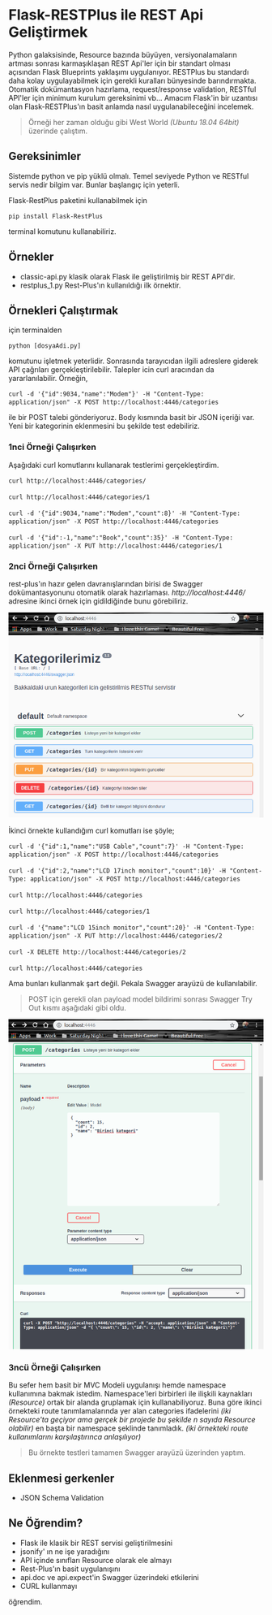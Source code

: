 # Flask-RESTPlus ile REST Api Geliştirmek

Python galaksisinde, Resource bazında büyüyen, versiyonalamaların artması sonrası karmaşıklaşan REST Api'ler için bir standart olması açısından Flask Blueprints yaklaşımı uygulanıyor. RESTPlus bu standardı daha kolay uygulayabilmek için gerekli kuralları bünyesinde barındırmakta. Otomatik dokümantasyon hazırlama, request/response validation, RESTful API'ler için minimum kurulum gereksinimi vb... Amacım Flask'in bir uzantısı olan Flask-RESTPlus'ın basit anlamda nasıl uygulanabileceğini incelemek.

>Örneği her zaman olduğu gibi West World _(Ubuntu 18.04 64bit)_ üzerinde çalıştım.

## Gereksinimler

Sistemde python ve pip yüklü olmalı. Temel seviyede Python ve RESTful servis nedir bilgim var. Bunlar başlangıç için yeterli.

Flask-RestPlus paketini kullanabilmek için

```
pip install Flask-RestPlus
```

terminal komutunu kullanabiliriz.

## Örnekler

- classic-api.py klasik olarak Flask ile geliştirilmiş bir REST API'dir.
- restplus_1.py Rest-Plus'ın kullanıldığı ilk örnektir.

## Örnekleri Çalıştırmak

için terminalden 

```
python [dosyaAdi.py]
```

komutunu işletmek yeterlidir. Sonrasında tarayıcıdan ilgili adreslere giderek API çağrıları gerçekleştirilebilir. Talepler icin curl aracından da yararlanılabilir. Örneğin,

```
curl -d '{"id":9034,"name":"Modem"}' -H "Content-Type: application/json" -X POST http://localhost:4446/categories
```

ile bir POST talebi gönderiyoruz. Body kısmında basit bir JSON içeriği var. Yeni bir kategorinin eklenmesini bu şekilde test edebiliriz. 

### 1nci Örneği Çalışırken

Aşağıdaki curl komutlarını kullanarak testlerimi gerçekleştirdim.

```
curl http://localhost:4446/categories/

curl http://localhost:4446/categories/1

curl -d '{"id":9034,"name":"Modem","count":8}' -H "Content-Type: application/json" -X POST http://localhost:4446/categories

curl -d '{"id":-1,"name":"Book","count":35}' -H "Content-Type: application/json" -X PUT http://localhost:4446/categories/1
```

### 2nci Örneği Çalışırken

rest-plus'ın hazır gelen davranışlarından birisi de Swagger dokümantasyonunu otomatik olarak hazırlaması. _http://localhost:4446/_ adresine ikinci örnek için gidildiğinde bunu görebiliriz.

![credit_1.png](credit_1.png)

İkinci örnekte kullandığım curl komutları ise şöyle;

```
curl -d '{"id":1,"name":"USB Cable","count":7}' -H "Content-Type: application/json" -X POST http://localhost:4446/categories

curl -d '{"id":2,"name":"LCD 17inch monitor","count":10}' -H "Content-Type: application/json" -X POST http://localhost:4446/categories

curl http://localhost:4446/categories

curl http://localhost:4446/categories/1

curl -d '{"name":"LCD 15inch monitor","count":20}' -H "Content-Type: application/json" -X PUT http://localhost:4446/categories/2

curl -X DELETE http://localhost:4446/categories/2

curl http://localhost:4446/categories

```

Ama bunları kullanmak şart değil. Pekala Swagger arayüzü de kullanılabilir. 

>POST için gerekli olan payload model bildirimi sonrası Swagger Try Out kısmı aşağıdaki gibi oldu.

![credit_2.png](credit_2.png)

### 3ncü Örneği Çalışırken

Bu sefer hem basit bir MVC Modeli uygulanışı hemde namespace kullanımına bakmak istedim. Namespace'leri birbirleri ile ilişkili kaynakları _(Resource)_ ortak bir alanda gruplamak için kullanabiliyoruz. Buna göre ikinci örnekteki route tanımlamalarında yer alan categories ifadelerini _(iki Resource'ta geçiyor ama gerçek bir projede bu şekilde n sayıda Resource olabilir)_ en başta bir namespace şeklinde tanımladık. _(iki örnekteki route kullanımlarını karşılaştırınca anlaşılıyor)_

>Bu örnekte testleri tamamen Swagger arayüzü üzerinden yaptım.

## Eklenmesi gerkenler

- JSON Schema Validation

## Ne Öğrendim?

- Flask ile klasik bir REST servisi geliştirilmesini
- jsonify' ın ne işe yaradığını
- API içinde sınıfları Resource olarak ele almayı
- Rest-Plus'ın basit uygulanışını
- api.doc ve api.expect'in Swagger üzerindeki etkilerini
- CURL kullanmayı

öğrendim.